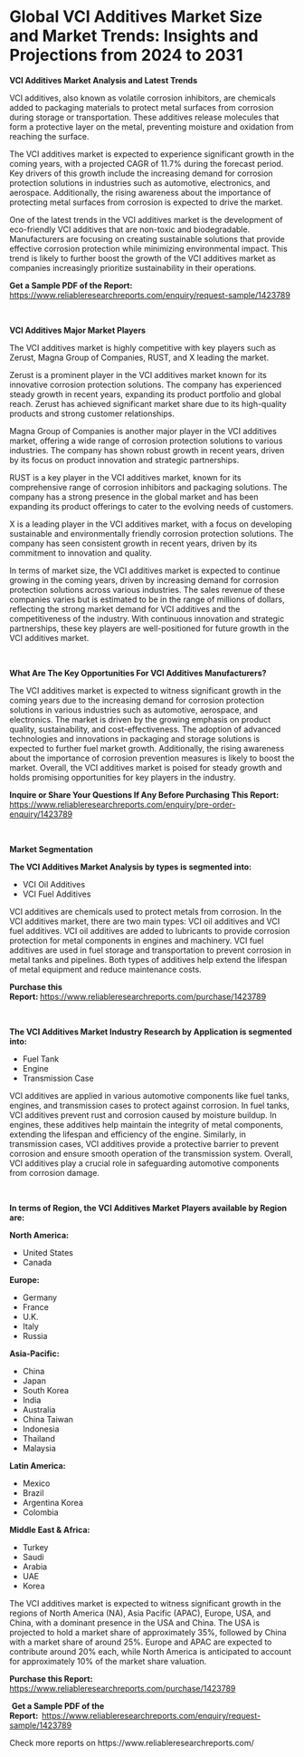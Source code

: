 <p><h1>Global VCI Additives Market Size and Market Trends: Insights and Projections from 2024 to 2031</h1></p><p><strong>VCI Additives Market Analysis and Latest Trends</strong></p>
<p><p>VCI additives, also known as volatile corrosion inhibitors, are chemicals added to packaging materials to protect metal surfaces from corrosion during storage or transportation. These additives release molecules that form a protective layer on the metal, preventing moisture and oxidation from reaching the surface.</p><p>The VCI additives market is expected to experience significant growth in the coming years, with a projected CAGR of 11.7% during the forecast period. Key drivers of this growth include the increasing demand for corrosion protection solutions in industries such as automotive, electronics, and aerospace. Additionally, the rising awareness about the importance of protecting metal surfaces from corrosion is expected to drive the market.</p><p>One of the latest trends in the VCI additives market is the development of eco-friendly VCI additives that are non-toxic and biodegradable. Manufacturers are focusing on creating sustainable solutions that provide effective corrosion protection while minimizing environmental impact. This trend is likely to further boost the growth of the VCI additives market as companies increasingly prioritize sustainability in their operations.</p></p>
<p><strong>Get a Sample PDF of the Report:&nbsp;</strong> <a href="https://www.reliableresearchreports.com/enquiry/request-sample/1423789">https://www.reliableresearchreports.com/enquiry/request-sample/1423789</a></p>
<p>&nbsp;</p>
<p><strong>VCI Additives Major Market Players</strong></p>
<p><p>The VCI additives market is highly competitive with key players such as Zerust, Magna Group of Companies, RUST, and X leading the market. </p><p>Zerust is a prominent player in the VCI additives market known for its innovative corrosion protection solutions. The company has experienced steady growth in recent years, expanding its product portfolio and global reach. Zerust has achieved significant market share due to its high-quality products and strong customer relationships.</p><p>Magna Group of Companies is another major player in the VCI additives market, offering a wide range of corrosion protection solutions to various industries. The company has shown robust growth in recent years, driven by its focus on product innovation and strategic partnerships.</p><p>RUST is a key player in the VCI additives market, known for its comprehensive range of corrosion inhibitors and packaging solutions. The company has a strong presence in the global market and has been expanding its product offerings to cater to the evolving needs of customers.</p><p>X is a leading player in the VCI additives market, with a focus on developing sustainable and environmentally friendly corrosion protection solutions. The company has seen consistent growth in recent years, driven by its commitment to innovation and quality.</p><p>In terms of market size, the VCI additives market is expected to continue growing in the coming years, driven by increasing demand for corrosion protection solutions across various industries. The sales revenue of these companies varies but is estimated to be in the range of millions of dollars, reflecting the strong market demand for VCI additives and the competitiveness of the industry. With continuous innovation and strategic partnerships, these key players are well-positioned for future growth in the VCI additives market.</p></p>
<p>&nbsp;</p>
<p><strong>What Are The Key Opportunities For VCI Additives Manufacturers?</strong></p>
<p><p>The VCI additives market is expected to witness significant growth in the coming years due to the increasing demand for corrosion protection solutions in various industries such as automotive, aerospace, and electronics. The market is driven by the growing emphasis on product quality, sustainability, and cost-effectiveness. The adoption of advanced technologies and innovations in packaging and storage solutions is expected to further fuel market growth. Additionally, the rising awareness about the importance of corrosion prevention measures is likely to boost the market. Overall, the VCI additives market is poised for steady growth and holds promising opportunities for key players in the industry.</p></p>
<p><strong>Inquire or Share Your Questions If Any Before Purchasing This Report:</strong> <a href="https://www.reliableresearchreports.com/enquiry/pre-order-enquiry/1423789">https://www.reliableresearchreports.com/enquiry/pre-order-enquiry/1423789</a></p>
<p>&nbsp;</p>
<p><strong>Market Segmentation</strong></p>
<p><strong>The VCI Additives Market Analysis by types is segmented into:</strong></p>
<p><ul><li>VCI Oil Additives</li><li>VCI Fuel Additives</li></ul></p>
<p><p>VCI additives are chemicals used to protect metals from corrosion. In the VCI additives market, there are two main types: VCI oil additives and VCI fuel additives. VCI oil additives are added to lubricants to provide corrosion protection for metal components in engines and machinery. VCI fuel additives are used in fuel storage and transportation to prevent corrosion in metal tanks and pipelines. Both types of additives help extend the lifespan of metal equipment and reduce maintenance costs.</p></p>
<p><strong>Purchase this Report:&nbsp;</strong><a href="https://www.reliableresearchreports.com/purchase/1423789">https://www.reliableresearchreports.com/purchase/1423789</a></p>
<p>&nbsp;</p>
<p><strong>The VCI Additives Market Industry Research by Application is segmented into:</strong></p>
<p><ul><li>Fuel Tank</li><li>Engine</li><li>Transmission Case</li></ul></p>
<p><p>VCI additives are applied in various automotive components like fuel tanks, engines, and transmission cases to protect against corrosion. In fuel tanks, VCI additives prevent rust and corrosion caused by moisture buildup. In engines, these additives help maintain the integrity of metal components, extending the lifespan and efficiency of the engine. Similarly, in transmission cases, VCI additives provide a protective barrier to prevent corrosion and ensure smooth operation of the transmission system. Overall, VCI additives play a crucial role in safeguarding automotive components from corrosion damage.</p></p>
<p>&nbsp;</p>
<p><strong>In terms of Region, the VCI Additives Market Players available by Region are:</strong></p>
<p>
    <p> <strong> North America: </strong>
        <ul>
            <li>United States</li>
            <li>Canada</li>
        </ul>
        </p> 
    <p> <strong> Europe: </strong>
        <ul>
            <li>Germany</li>
            <li>France</li>
            <li>U.K.</li>
            <li>Italy</li>
            <li>Russia</li>
        </ul>
        </p> 
    <p> <strong> Asia-Pacific: </strong>
        <ul>
            <li>China</li>
            <li>Japan</li>
            <li>South Korea</li>
            <li>India</li>
            <li>Australia</li>
            <li>China Taiwan</li>
            <li>Indonesia</li>
            <li>Thailand</li>
            <li>Malaysia</li>
        </ul>
        </p> 
    <p> <strong> Latin America: </strong>
        <ul>
            <li>Mexico</li>
            <li>Brazil</li>
            <li>Argentina Korea</li>
            <li>Colombia</li>
        </ul>
        </p> 
    <p> <strong> Middle East & Africa: </strong>
        <ul>
            <li>Turkey</li>
            <li>Saudi</li>
            <li>Arabia</li>
            <li>UAE</li>
            <li>Korea</li>
        </ul>
    </p>
    </p>
<p><p>The VCI additives market is expected to witness significant growth in the regions of North America (NA), Asia Pacific (APAC), Europe, USA, and China, with a dominant presence in the USA and China. The USA is projected to hold a market share of approximately 35%, followed by China with a market share of around 25%. Europe and APAC are expected to contribute around 20% each, while North America is anticipated to account for approximately 10% of the market share valuation.</p></p>
<p><strong>Purchase this Report: </strong><a href="https://www.reliableresearchreports.com/purchase/1423789">https://www.reliableresearchreports.com/purchase/1423789</a></p>
<p>&nbsp;<strong>Get a Sample PDF of the Report:&nbsp;&nbsp;</strong><a href="https://www.reliableresearchreports.com/enquiry/request-sample/1423789">https://www.reliableresearchreports.com/enquiry/request-sample/1423789</a></p>
<p><strong></strong></p>
<p>Check more reports on https://www.reliableresearchreports.com/</p>